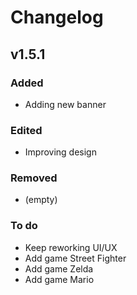 # Changelog

## v1.5.1

### Added
- Adding new banner

### Edited
 - Improving design

### Removed
- (empty)

### To do
 - Keep reworking UI/UX
 - Add game Street Fighter
 - Add game Zelda
 - Add game Mario
